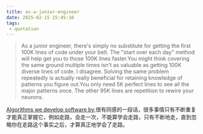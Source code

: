 ```yaml
---
title: as-a-junior-engineer
date: 2025-02-15 15:45:10
tags:
 - quotation
---
```

> As a junior engineer, there's simply no substitute for getting the first 100K lines of code under your belt. The "start over each day" method will help get you to those 100K lines faster.You might think covering the same ground multiple times isn't as valuable as getting 100K diverse lines of code. I disagree. Solving the same problem repeatedly is actually really beneficial for retaining knowledge of patterns you figure out.You only need 5K perfect lines to see all the major patterns once. The other 95K lines are repetition to rewire your neurons.

[Algorithms we develop software by](https://grantslatton.com/software-pathfinding#quantity-has-a-quality-all-of-its-own),很有同感的一段话，很多事情只有不断重复才能真正掌握它，例如走路，会走一次，不能算学会走路，只有不断地走，直到忽略你在走路这个事实之后，才算真正地学会了走路。
